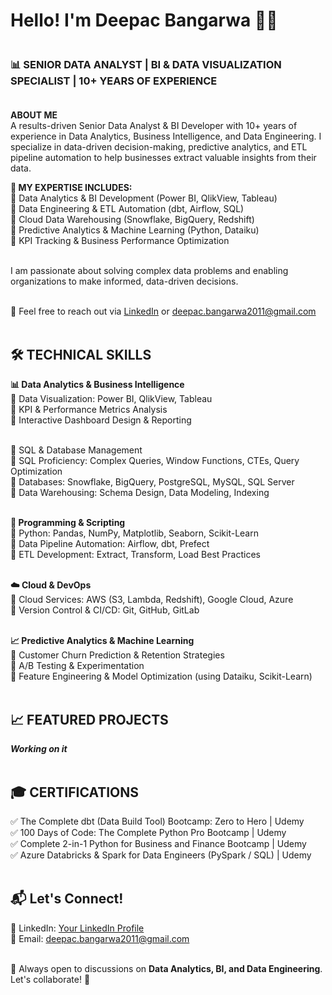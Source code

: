 # Hello! I'm Deepac Bangarwa 👋😃


### </br>**📊 SENIOR DATA ANALYST | BI & DATA VISUALIZATION SPECIALIST | 10+ YEARS OF EXPERIENCE**</br></br>

**ABOUT ME**</br>
A results-driven Senior Data Analyst & BI Developer with 10+ years of experience in Data Analytics, Business Intelligence, and Data Engineering. I specialize in data-driven decision-making, predictive analytics, and ETL pipeline automation to help businesses extract valuable insights from their data.

**🚀 MY EXPERTISE INCLUDES:** </br>
🚀 Data Analytics & BI Development (Power BI, QlikView, Tableau)</br>
🚀 Data Engineering & ETL Automation (dbt, Airflow, SQL)</br>
🚀 Cloud Data Warehousing (Snowflake, BigQuery, Redshift)</br>
🚀 Predictive Analytics & Machine Learning (Python, Dataiku)</br>
🚀 KPI Tracking & Business Performance Optimization</br></br>

I am passionate about solving complex data problems and enabling organizations to make informed, data-driven decisions.</br></br>

📩 Feel free to reach out via [LinkedIn](https://www.linkedin.com/in/deepacbangarwa/) or deepac.bangarwa2011@gmail.com</br></br>

## **🛠️ TECHNICAL SKILLS**</br>
**📊 Data Analytics & Business Intelligence**</br>
🚀 Data Visualization: Power BI, QlikView, Tableau</br>
🚀 KPI & Performance Metrics Analysis</br>
🚀 Interactive Dashboard Design & Reporting</br></br>

💾 SQL & Database Management</br>
🚀 SQL Proficiency: Complex Queries, Window Functions, CTEs, Query Optimization</br>
🚀 Databases: Snowflake, BigQuery, PostgreSQL, MySQL, SQL Server</br>
🚀 Data Warehousing: Schema Design, Data Modeling, Indexing</br></br>

**🐍 Programming & Scripting**</br>
🚀 Python: Pandas, NumPy, Matplotlib, Seaborn, Scikit-Learn</br>
🚀 Data Pipeline Automation: Airflow, dbt, Prefect</br>
🚀 ETL Development: Extract, Transform, Load Best Practices</br></br>

**☁️ Cloud & DevOps**</br>
🚀 Cloud Services: AWS (S3, Lambda, Redshift), Google Cloud, Azure</br>
🚀 Version Control & CI/CD: Git, GitHub, GitLab </br></br>

**📈 Predictive Analytics & Machine Learning**</br>
🚀 Customer Churn Prediction & Retention Strategies</br>
🚀 A/B Testing & Experimentation</br>
🚀 Feature Engineering & Model Optimization (using Dataiku, Scikit-Learn)</br></br>

## **📈 FEATURED PROJECTS**</br>
 ***Working on it***</br></br>


## 🎓 CERTIFICATIONS</br>
✅ The Complete dbt (Data Build Tool) Bootcamp: Zero to Hero | Udemy</br>
✅ 100 Days of Code: The Complete Python Pro Bootcamp | Udemy</br>
✅ Complete 2-in-1 Python for Business and Finance Bootcamp | Udemy</br>
✅ Azure Databricks & Spark for Data Engineers (PySpark / SQL) | Udemy</br></br>

## 📬 Let's Connect!</br>
💼 LinkedIn: [Your LinkedIn Profile](https://www.linkedin.com/in/deepacbangarwa/)</br>
📧 Email: deepac.bangarwa2011@gmail.com</br></br>

💬 Always open to discussions on **Data Analytics, BI, and Data Engineering**. Let's collaborate! 🚀
